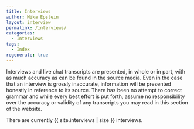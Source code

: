 ```yaml
---
title: Interviews
author: Mika Epstein
layout: interview
permalink: /interviews/
categories:
  - Interviews
tags:
  - Index
regenerate: true
---
```


Interviews and live chat transcripts are presented, in whole or in part, with as much accuracy as can be found in the source media. Even in the case that an interview is grossly inaccurate, information will be presented honestly in reference to its source. There has been no attempt to correct grammar and while every best effort is put forth, assume no responsibility over the accuracy or validity of any transcripts you may read in this section of the website.

There are currently  {{ site.interviews | size }} interviews.